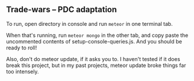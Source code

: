 ## Trade-wars – PDC adaptation

To run, open directory in console and run ```meteor``` in one terminal tab.

When that's running, run ```meteor mongo``` in the other tab, and copy paste the uncommented contents of setup-console-queries.js. And you should be ready to roll!

Also, don't do meteor update, if it asks you to. I haven't tested if it does break this project, but in my past projects, meteor update broke things far too intensely.